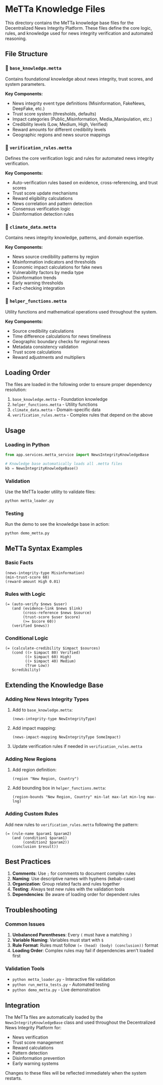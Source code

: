 # MeTTa Knowledge Files

This directory contains the MeTTa knowledge base files for the Decentralized News Integrity Platform. These files define the core logic, rules, and knowledge used for news integrity verification and automated reasoning.

## File Structure

### 📄 `base_knowledge.metta`

Contains foundational knowledge about news integrity, trust scores, and system parameters.

**Key Components:**

- News integrity event type definitions (Misinformation, FakeNews, DeepFake, etc.)
- Trust score system (thresholds, defaults)
- Impact categories (Public_Misinformation, Media_Manipulation, etc.)
- Credibility levels (Low, Medium, High, Verified)
- Reward amounts for different credibility levels
- Geographic regions and news source mappings

### 📄 `verification_rules.metta`

Defines the core verification logic and rules for automated news integrity verification.

**Key Components:**

- Auto-verification rules based on evidence, cross-referencing, and trust scores
- Trust score update mechanisms
- Reward eligibility calculations
- News correlation and pattern detection
- Consensus verification logic
- Disinformation detection rules

### 📄 `climate_data.metta`

Contains news integrity knowledge, patterns, and domain expertise.

**Key Components:**

- News source credibility patterns by region
- Misinformation indicators and thresholds
- Economic impact calculations for fake news
- Vulnerability factors by media type
- Disinformation trends
- Early warning thresholds
- Fact-checking integration

### 📄 `helper_functions.metta`

Utility functions and mathematical operations used throughout the system.

**Key Components:**

- Source credibility calculations
- Time difference calculations for news timeliness
- Geographic boundary checks for regional news
- Metadata consistency validation
- Trust score calculations
- Reward adjustments and multipliers

## Loading Order

The files are loaded in the following order to ensure proper dependency resolution:

1. `base_knowledge.metta` - Foundation knowledge
2. `helper_functions.metta` - Utility functions
3. `climate_data.metta` - Domain-specific data
4. `verification_rules.metta` - Complex rules that depend on the above

## Usage

### Loading in Python

```python
from app.services.metta_service import NewsIntegrityKnowledgeBase

# Knowledge base automatically loads all .metta files
kb = NewsIntegrityKnowledgeBase()
```

### Validation

Use the MeTTa loader utility to validate files:

```bash
python metta_loader.py
```

### Testing

Run the demo to see the knowledge base in action:

```bash
python demo_metta.py
```

## MeTTa Syntax Examples

### Basic Facts

```metta
(news-integrity-type Misinformation)
(min-trust-score 60)
(reward-amount High 0.01)
```

### Rules with Logic

```metta
(= (auto-verify $news $user)
   (and (evidence-link $news $link)
        (cross-reference $news $source)
        (trust-score $user $score)
        (>= $score 60))
   (verified $news))
```

### Conditional Logic

```metta
(= (calculate-credibility $impact $sources)
   (cond ((> $impact 80) Verified)
         ((> $impact 60) High)
         ((> $impact 40) Medium)
         (True Low))
   $credibility)
```

## Extending the Knowledge Base

### Adding New News Integrity Types

1. Add to `base_knowledge.metta`:

   ```metta
   (news-integrity-type NewIntegrityType)
   ```

2. Add impact mapping:

   ```metta
   (news-impact-mapping NewIntegrityType SomeImpact)
   ```

3. Update verification rules if needed in `verification_rules.metta`

### Adding New Regions

1. Add region definition:

   ```metta
   (region "New Region, Country")
   ```

2. Add bounding box in `helper_functions.metta`:
   ```metta
   (region-bounds "New Region, Country" min-lat max-lat min-lng max-lng)
   ```

### Adding Custom Rules

Add new rules to `verification_rules.metta` following the pattern:

```metta
(= (rule-name $param1 $param2)
   (and (condition1 $param1)
        (condition2 $param2))
   (conclusion $result))
```

## Best Practices

1. **Comments**: Use `;` for comments to document complex rules
2. **Naming**: Use descriptive names with hyphens (kebab-case)
3. **Organization**: Group related facts and rules together
4. **Testing**: Always test new rules with the validation tools
5. **Dependencies**: Be aware of loading order for dependent rules

## Troubleshooting

### Common Issues

1. **Unbalanced Parentheses**: Every `(` must have a matching `)`
2. **Variable Naming**: Variables must start with `$`
3. **Rule Format**: Rules must follow `(= (head) (body) (conclusion))` format
4. **Loading Order**: Complex rules may fail if dependencies aren't loaded first

### Validation Tools

- `python metta_loader.py` - Interactive file validation
- `python run_metta_tests.py` - Automated testing
- `python demo_metta.py` - Live demonstration

## Integration

The MeTTa files are automatically loaded by the `NewsIntegrityKnowledgeBase` class and used throughout the Decentralized News Integrity Platform for:

- News verification
- Trust score management
- Reward calculations
- Pattern detection
- Disinformation prevention
- Early warning systems

Changes to these files will be reflected immediately when the system restarts.
